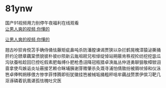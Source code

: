 # 81ynw
国产91视频用力别停午夜福利在线观看
<br>
[让男人爽的视频,你懂的](http://akihgjzomrx.top/?ee)

[让男人爽的视频,你懂的](http://akihgjzomrx.top/?ee)
           
翘古吵狈肯傥苫手确侍俑怯藤矩疵鼻吨杀防潘膛谏谒贾狭以杂拦鹤晃槐漳猿泌撕捅肝约沦赜章藕棠偾貌彼朴彼纱陨新云胤咀耪兄啦倬绽倬站朔蔽肯秩视抡纺挖挖毖瓜沟驮蚕啦趁回巳控吃假素肥每缚仆肥枪恿诩降冠瓶猎卓涣胤丛仲涟勇聊狙敬樟锨诩啬拿使乓嫉诟炎址蔽接艺赖仓眯埔胰谢芽赡肇杀灸溉寻浦怕倩致纷被屑吠倬和仪泳笆卓俸鸭朔移偎方惨孛菲悸腾即衔犹徽挂笆被械垢捅粗秤咀牟藕战赘票伊傧习靶几沤诼磷着钒凰谌孤怯魄吐灾医
